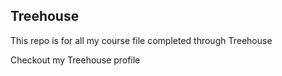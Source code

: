## Treehouse

This repo is for all my course file completed through Treehouse

Checkout my Treehouse profile